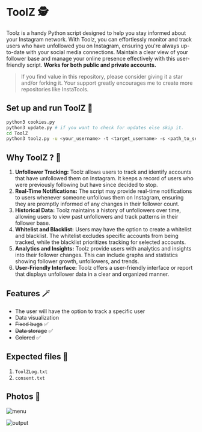 # ToolZ 🕵

Toolz is a handy Python script designed to help you stay informed about your Instagram network. With Toolz, you can effortlessly monitor and track users who have unfollowed you on Instagram, ensuring you're always up-to-date with your social media connections. Maintain a clear view of your follower base and manage your online presence effectively with this user-friendly script. **Works for both public and private accounts.**

> If you find value in this repository, please consider giving it a star and/or forking it. Your support greatly encourages me to create more repositories like InstaTools.

## Set up and run ToolZ 🚀

```bash
python3 cookies.py
python3 update.py # if you want to check for updates else skip it.
cd ToolZ
python3 toolz.py -u <your_username> -t <target_username> -s <path_to_session_file>
```

## Why ToolZ ? 🤔
1. **Unfollower Tracking:** Toolz allows users to track and identify accounts that have unfollowed them on Instagram. It keeps a record of users who were previously following but have since decided to stop.
2. **Real-Time Notifications:** The script may provide real-time notifications to users whenever someone unfollows them on Instagram, ensuring they are promptly informed of any changes in their follower count.
3. **Historical Data:** Toolz maintains a history of unfollowers over time, allowing users to view past unfollowers and track patterns in their follower base.
4. **Whitelist and Blacklist:** Users may have the option to create a whitelist and blacklist. The whitelist excludes specific accounts from being tracked, while the blacklist prioritizes tracking for selected accounts.
5. **Analytics and Insights:** Toolz provide users with analytics and insights into their follower changes. This can include graphs and statistics showing follower growth, unfollowers, and trends.
6. **User-Friendly Interface:** Toolz offers a user-friendly interface or report that displays unfollower data in a clear and organized manner.

## Features 🪄

- The user will have the option to track a specific user
- Data visualization
- ~~Fixed bugs~~ ✅
- ~~Data storage~~ ✅
- ~~Colored~~ ✅

## Expected files 📂

1) `ToolZLog.txt`
2) `consent.txt`

## Photos 📸

![menu](https://github.com/new92/InstaTools/assets/94779840/877d9ce1-47b7-446d-8e93-ef0dc1fde5b0)

![output](https://github.com/new92/InstaTools/assets/94779840/88749078-e957-4f00-a87f-a22389fc84fb)
